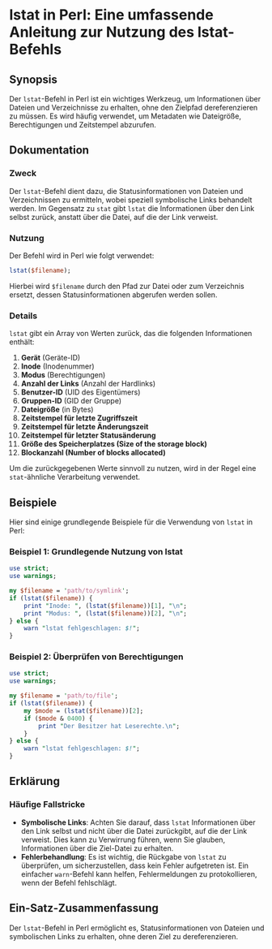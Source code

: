 <!--
Meta Description: # lstat in Perl: Eine umfassende Anleitung zur Nutzung des lstat-Befehls ## Synopsis Der `lstat`-Befehl in Perl ist ein wichtiges Werkzeug, um Informa...
Meta Keywords: lstat, der, die, filename, perl
-->

# lstat in Perl: Eine umfassende Anleitung zur Nutzung des lstat-Befehls

## Synopsis
Der `lstat`-Befehl in Perl ist ein wichtiges Werkzeug, um Informationen über Dateien und Verzeichnisse zu erhalten, ohne den Zielpfad dereferenzieren zu müssen. Es wird häufig verwendet, um Metadaten wie Dateigröße, Berechtigungen und Zeitstempel abzurufen.

## Dokumentation
### Zweck
Der `lstat`-Befehl dient dazu, die Statusinformationen von Dateien und Verzeichnissen zu ermitteln, wobei speziell symbolische Links behandelt werden. Im Gegensatz zu `stat` gibt `lstat` die Informationen über den Link selbst zurück, anstatt über die Datei, auf die der Link verweist.

### Nutzung
Der Befehl wird in Perl wie folgt verwendet:

```perl
lstat($filename);
```

Hierbei wird `$filename` durch den Pfad zur Datei oder zum Verzeichnis ersetzt, dessen Statusinformationen abgerufen werden sollen.

### Details
`lstat` gibt ein Array von Werten zurück, das die folgenden Informationen enthält:

1. **Gerät** (Geräte-ID)
2. **Inode** (Inodenummer)
3. **Modus** (Berechtigungen)
4. **Anzahl der Links** (Anzahl der Hardlinks)
5. **Benutzer-ID** (UID des Eigentümers)
6. **Gruppen-ID** (GID der Gruppe)
7. **Dateigröße** (in Bytes)
8. **Zeitstempel für letzte Zugriffszeit**
9. **Zeitstempel für letzte Änderungszeit**
10. **Zeitstempel für letzter Statusänderung**
11. **Größe des Speicherplatzes (Size of the storage block)**
12. **Blockanzahl (Number of blocks allocated)**

Um die zurückgegebenen Werte sinnvoll zu nutzen, wird in der Regel eine `stat`-ähnliche Verarbeitung verwendet.

## Beispiele
Hier sind einige grundlegende Beispiele für die Verwendung von `lstat` in Perl:

### Beispiel 1: Grundlegende Nutzung von lstat
```perl
use strict;
use warnings;

my $filename = 'path/to/symlink';
if (lstat($filename)) {
    print "Inode: ", (lstat($filename))[1], "\n";
    print "Modus: ", (lstat($filename))[2], "\n";
} else {
    warn "lstat fehlgeschlagen: $!";
}
```

### Beispiel 2: Überprüfen von Berechtigungen
```perl
use strict;
use warnings;

my $filename = 'path/to/file';
if (lstat($filename)) {
    my $mode = (lstat($filename))[2];
    if ($mode & 0400) {
        print "Der Besitzer hat Leserechte.\n";
    }
} else {
    warn "lstat fehlgeschlagen: $!";
}
```

## Erklärung
### Häufige Fallstricke
- **Symbolische Links**: Achten Sie darauf, dass `lstat` Informationen über den Link selbst und nicht über die Datei zurückgibt, auf die der Link verweist. Dies kann zu Verwirrung führen, wenn Sie glauben, Informationen über die Ziel-Datei zu erhalten.
- **Fehlerbehandlung**: Es ist wichtig, die Rückgabe von `lstat` zu überprüfen, um sicherzustellen, dass kein Fehler aufgetreten ist. Ein einfacher `warn`-Befehl kann helfen, Fehlermeldungen zu protokollieren, wenn der Befehl fehlschlägt.

## Ein-Satz-Zusammenfassung
Der `lstat`-Befehl in Perl ermöglicht es, Statusinformationen von Dateien und symbolischen Links zu erhalten, ohne deren Ziel zu dereferenzieren.